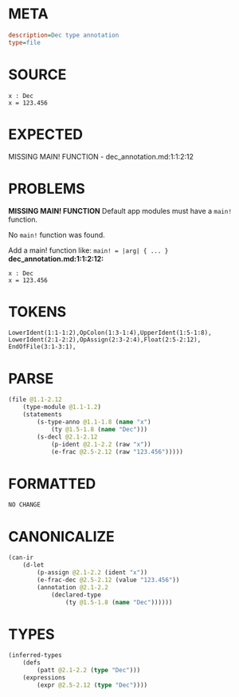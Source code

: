 # META
~~~ini
description=Dec type annotation
type=file
~~~
# SOURCE
~~~roc
x : Dec
x = 123.456
~~~
# EXPECTED
MISSING MAIN! FUNCTION - dec_annotation.md:1:1:2:12
# PROBLEMS
**MISSING MAIN! FUNCTION**
Default app modules must have a `main!` function.

No `main!` function was found.

Add a main! function like:
`main! = |arg| { ... }`
**dec_annotation.md:1:1:2:12:**
```roc
x : Dec
x = 123.456
```


# TOKENS
~~~zig
LowerIdent(1:1-1:2),OpColon(1:3-1:4),UpperIdent(1:5-1:8),
LowerIdent(2:1-2:2),OpAssign(2:3-2:4),Float(2:5-2:12),
EndOfFile(3:1-3:1),
~~~
# PARSE
~~~clojure
(file @1.1-2.12
	(type-module @1.1-1.2)
	(statements
		(s-type-anno @1.1-1.8 (name "x")
			(ty @1.5-1.8 (name "Dec")))
		(s-decl @2.1-2.12
			(p-ident @2.1-2.2 (raw "x"))
			(e-frac @2.5-2.12 (raw "123.456")))))
~~~
# FORMATTED
~~~roc
NO CHANGE
~~~
# CANONICALIZE
~~~clojure
(can-ir
	(d-let
		(p-assign @2.1-2.2 (ident "x"))
		(e-frac-dec @2.5-2.12 (value "123.456"))
		(annotation @2.1-2.2
			(declared-type
				(ty @1.5-1.8 (name "Dec"))))))
~~~
# TYPES
~~~clojure
(inferred-types
	(defs
		(patt @2.1-2.2 (type "Dec")))
	(expressions
		(expr @2.5-2.12 (type "Dec"))))
~~~
